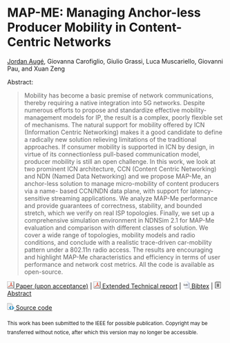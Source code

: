 # MAP-ME: Managing Anchor-less Producer Mobility in Content-Centric Networks
[Jordan Augé](http://jordan.auge.free.fr), Giovanna Carofiglio, Giulio Grassi, Luca Muscariello, Giovanni Pau, and Xuan Zeng

Abstract:
> Mobility has become a basic premise of network communications, thereby
> requiring a native integration into 5G networks. Despite numerous efforts to
> propose and standardize effective mobility-management models for IP, the
> result is a complex, poorly flexible set of mechanisms.
> The natural support for mobility offered by ICN (Information Centric
> Networking) makes it a good candidate to define a radically new solution
> relieving limitations of the traditional approaches. If consumer mobility is
> supported in ICN by design, in virtue of its connectionless pull-based
> communication model, producer mobility is still an open challenge.
> In this work, we look at two prominent ICN architecture, CCN (Content Centric
> Networking) and NDN (Named Data Networking) and we propose MAP-Me, an
> anchor-less solution to manage micro-mobility of content producers via a name-
> based CCN/NDN data plane, with support for latency-sensitive streaming
> applications. We analyze MAP-Me performance and provide guarantees of
> correctness, stability, and bounded stretch, which we verify on real ISP
> topologies. Finally, we set up a comprehensive simulation environment in
> NDNSim 2.1 for MAP-Me evaluation and comparison with different classes of
> solution. We cover a wide range of topologies, mobility models and radio
> conditions, and conclude with a realistic trace-driven car-mobility pattern
> under a 802.11n radio access. The results are encouraging and highlight MAP-Me
> characteristics and efficiency in terms of user performance and network cost
> metrics. All the code is available as open-source.

  [![PDF](/img/pdf.png) Paper (upon acceptance)](#)
| [![PDF](/img/pdf.png) Extended Technical report](http://jordan.auge.free.fr/files/research/auge2017mapme-tr.pdf)
| [![BIB](/img/bib.png) Bibtex](http://jordan.auge.free.fr/files/research/auge2017mapme.bib)
| [![TXT](/img/txt.png) Abstract](http://jordan.auge.free.fr/files/research/auge2017mapme.txt)

[![CODE](/img/code.png) Source code](http://github.com/mapme-tnsm17/mapme-tnsm17)

<sub>This work has been submitted to the IEEE for possible publication. Copyright may be transferred without notice, after which this version may no longer be accessible.</sub>
